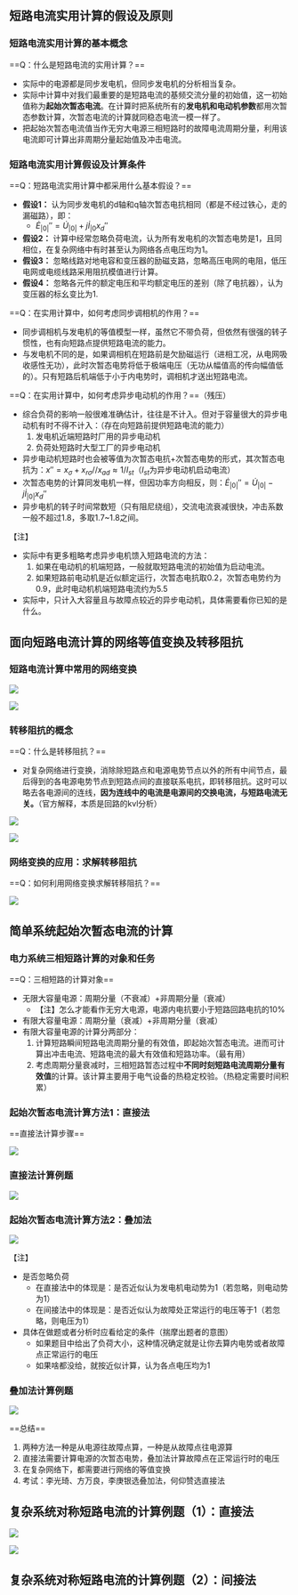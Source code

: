 ## 短路电流实用计算的假设及原则
### 短路电流实用计算的基本概念
==Q：什么是短路电流的实用计算？==

- 实际中的电源都是同步发电机，但同步发电机的分析相当复杂。
- 实际中计算中对我们最重要的是短路电流的基频交流分量的初始值，这一初始值称为**起始次暂态电流**。在计算时把系统所有的**发电机和电动机参数**都用次暂态参数计算，次暂态电流的计算就同稳态电流一模一样了。
- 把起始次暂态电流值当作无穷大电源三相短路时的故障电流周期分量，利用该电流即可计算出非周期分量起始值及冲击电流。

### 短路电流实用计算假设及计算条件
==Q：短路电流实用计算中都采用什么基本假设？==

- **假设1：** 认为同步发电机的d轴和q轴次暂态电抗相同（都是不经过铁心，走的漏磁路），即：
    - $\dot E_{|0|}''=\dot U_{|0|}+j\dot I_{|0}x_d''$
- **假设2：** 计算中经常忽略负荷电流，认为所有发电机的次暂态电势是1，且同相位，在复杂网络中有时甚至认为网络各点电压均为1。
- **假设3：** 忽略线路对地电容和变压器的励磁支路，忽略高压电网的电阻，低压电网或电缆线路采用阻抗模值进行计算。
- **假设4：** 忽略各元件的额定电压和平均额定电压的差别（除了电抗器），认为变压器的标幺变比为1.

==Q：在实用计算中，如何考虑同步调相机的作用？==

- 同步调相机与发电机的等值模型一样，虽然它不带负荷，但依然有很强的转子惯性，也有向短路点提供短路电流的能力。
- 与发电机不同的是，如果调相机在短路前是欠励磁运行（进相工况，从电网吸收感性无功），此时次暂态电势将低于极端电压（无功从幅值高的传向幅值低的）。只有短路后机端低于小于内电势时，调相机才送出短路电流。

==Q：在实用计算中，如何考虑异步电动机的作用？==（残压）

- 综合负荷的影响一般很难准确估计，往往是不计入。但对于容量很大的异步电动机有时不得不计入：（存在向短路前提供短路电流的能力）
    1. 发电机近端短路时厂用的异步电动机
    2. 负荷处短路时大型工厂的异步电动机
- 异步电动机短路时也会被等值为次暂态电抗+次暂态电势的形式，其次暂态电抗为：$x''=x_\sigma +x_{r\sigma}//x_{ad}\approx 1/I_{st}$（$I_{st}$为异步电动机启动电流）
- 次暂态电势的计算同发电机一样，但因功率方向相反，则：$\dot E_{|0|}''=\dot U_{|0|}-j\dot I_{|0|}x_d''$
- 异步电机的转子时间常数短（只有阻尼绕组），交流电流衰减很快，冲击系数一般不超过1.8，多取1.7~1.8之间。

【注】

- 实际中有更多粗略考虑异步电机馈入短路电流的方法：
    1. 如果在电动机的机端短路，一般就取短路电流的初始值为启动电流。
    2. 如果短路前电动机是近似额定运行，次暂态电抗取0.2，次暂态电势约为0.9，此时电动机机端短路电流约为5.5
- 实际中，只计入大容量且与故障点较近的异步电动机，具体需要看你已知的是什么。

## 面向短路电流计算的网络等值变换及转移阻抗
### 短路电流计算中常用的网络变换

![](https://image-bed-1316693164.cos.ap-shanghai.myqcloud.com/20230314162502.png)

![](https://image-bed-1316693164.cos.ap-shanghai.myqcloud.com/20230314162550.png)

### 转移阻抗的概念
==Q：什么是转移阻抗？==

- 对复杂网络进行变换，消除除短路点和电源电势节点以外的所有中间节点，最后得到的各电源电势节点到短路点间的直接联系电抗，即转移阻抗。这时可以略去各电源间的连线，**因为连线中的电流是电源间的交换电流，与短路电流无关。**（官方解释，本质是回路的kvl分析）

![](https://image-bed-1316693164.cos.ap-shanghai.myqcloud.com/20230314163119.png)

![](https://image-bed-1316693164.cos.ap-shanghai.myqcloud.com/20230314165651.png)

### 网络变换的应用：求解转移阻抗
==Q：如何利用网络变换求解转移阻抗？==

![](https://image-bed-1316693164.cos.ap-shanghai.myqcloud.com/20230314163931.png)

## 简单系统起始次暂态电流的计算
### 电力系统三相短路计算的对象和任务
==Q：三相短路的计算对象==

- 无限大容量电源：周期分量（不衰减）+非周期分量（衰减）
    - 【注】怎么才能看作无穷大电源，电源内电抗要小于短路回路电抗的10%
- 有限大容量电源：周期分量（衰减）+非周期分量（衰减）
- 有限大容量电源的计算分两部分：
    1. 计算短路瞬间短路电流周期分量的有效值，即起始次暂态电流。进而可计算出冲击电流、短路电流的最大有效值和短路功率。（最有用）
    2. 考虑周期分量衰减时，三相短路暂态过程中**不同时刻短路电流周期分量有效值**的计算。该计算主要用于电气设备的热稳定校验。（热稳定需要时间积累）

### 起始次暂态电流计算方法1：直接法
==直接法计算步骤==

![](https://image-bed-1316693164.cos.ap-shanghai.myqcloud.com/20230314191001.png)

### 直接法计算例题

![](https://image-bed-1316693164.cos.ap-shanghai.myqcloud.com/20230314211736.png)

### 起始次暂态电流计算方法2：叠加法

![](https://image-bed-1316693164.cos.ap-shanghai.myqcloud.com/20230314204625.png)

【注】

- 是否忽略负荷
    - 在直接法中的体现是：是否近似认为发电机电动势为1（若忽略，则电动势为1）
    - 在间接法中的体现是：是否近似认为故障处正常运行的电压等于1（若忽略，则电压为1）
- 具体在做题或者分析时应看给定的条件（揣摩出题者的意图）
    - 如果题目中给出了负荷大小，这种情况确定就是让你去算内电势或者故障点正常运行的电压
    - 如果啥都没给，就按近似计算，认为各点电压均为1

### 叠加法计算例题

![](https://image-bed-1316693164.cos.ap-shanghai.myqcloud.com/20230314211757.png)

==总结==

1. 两种方法一种是从电源往故障点算，一种是从故障点往电源算
2. 直接法需要计算电源的次暂态电势，叠加法计算故障点在正常运行时的电压
3. 在复杂网络下，都需要进行网络的等值变换
4. 考试：李光琦、方万良，李庚银选叠加法，何仰赞选直接法

## 复杂系统对称短路电流的计算例题（1）：直接法

![](https://image-bed-1316693164.cos.ap-shanghai.myqcloud.com/3LI%5BWDY6OI%25%7B%5D5I888BB5CA.jpg)

![](https://image-bed-1316693164.cos.ap-shanghai.myqcloud.com/JF2TD%25@DC5%7DMGJB5%60H%25QA.jpg)

## 复杂系统对称短路电流的计算例题（2）：间接法

![]()